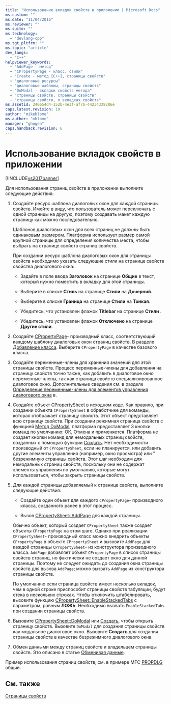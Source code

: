 ```yaml
---
title: "Использование вкладок свойств в приложении | Microsoft Docs"
ms.custom: ""
ms.date: "11/04/2016"
ms.reviewer: ""
ms.suite: ""
ms.technology: 
  - "devlang-cpp"
ms.tgt_pltfrm: ""
ms.topic: "article"
dev_langs: 
  - "C++"
helpviewer_keywords: 
  - "AddPage - метод"
  - "CPropertyPage - класс, стили"
  - "Create - метод [C++], страницы свойств"
  - "диалоговые ресурсы"
  - "диалоговые шаблоны, страницы свойств"
  - "DoModal - вкладки свойств метода"
  - "страницы свойств, страницы свойств"
  - "страницы свойств, о вкладках свойств"
ms.assetid: 240654d4-152b-4e3f-af7b-44234339206e
caps.latest.revision: 10
author: "mikeblome"
ms.author: "mblome"
manager: "ghogen"
caps.handback.revision: 6
---
```

# Использование вкладок свойств в приложении
[!INCLUDE[vs2017banner](../assembler/inline/includes/vs2017banner.md)]

Для использования страниц свойств в приложении выполните следующие действия:  
  
1.  Создайте ресурс шаблона диалоговых окон для каждой страницы свойств.  Имейте в виду, что пользователь может переключать с одной страницы на другую, поэтому создавать макет каждую страницу как можно последовательно.  
  
     Шаблонов диалоговых окон для всех страниц не должны быть одинаковым размером.  Платформа использует размер самой крупной страницы для определения количества места, чтобы выбрать на странице свойств страниц свойств.  
  
     При создании ресурс шаблона диалоговых окон для страницы свойств необходимо указать следующие стили на странице свойств свойства диалогового окна:  
  
    -   Задайте в поле ввода **Заголовок**  на странице **Общие**  в текст, который нужно поместить в вкладку для этой страницы.  
  
    -   Выберите в списке **Стиль**  на странице **Стили**  на **Дочерний**.  
  
    -   Выберите в списке **Граница**  на странице **Стили**  на **Тонкая**.  
  
    -   Убедитесь, что установлен флажок **Titlebar**  на странице **Стили** .  
  
    -   Убедитесь, что установлен флажок **Отключено**  на странице **Другие стили**.  
  
2.  Создайте [CPropertyPage](../mfc/reference/cpropertypage-class.md)\- производный класс, соответствующий каждому шаблону диалоговых окон страниц свойств.  В разделе [Добавление класса](../Topic/Adding%20a%20Class%20\(Visual%20C++\).md).  Выберите `CPropertyPage` в качестве базового класса.  
  
3.  Создайте переменные\-члены для хранения значений для этой страницы свойств.  Процесс переменные\-члены для добавления на страницу свойств точно также, как добавить в диалоговое окно переменные\-члены, так как страница свойств специализированное диалоговое окно.  Дополнительные сведения см. в разделе [Определение переменные\-члены для элементов управления диалогового окна](../mfc/defining-member-variables-for-dialog-controls.md) в.  
  
4.  Создайте объект [CPropertySheet](../mfc/reference/cpropertysheet-class.md) в исходном коде.  Как правило, при создании объекта `CPropertySheet` в обработчике для команды, которая отображает страницу свойств.  Этот объект представляет всю страницу свойств.  При создании режимная страница свойств с функцией [Метод DoModal](../Topic/CPropertySheet::DoModal.md), платформа предоставляет 3 кнопки команд по умолчанию: ОК, Отмена и применяется.  Платформа не создает кнопки команд для немодальных страниц свойств, созданных с помощью функции [Создать](../Topic/CPropertySheet::Create.md).  Нет необходимости производный от `CPropertySheet`, если не планируется, или добавить другие элементы управления \(например, окно просмотра\) или " безрежимную страницы свойств.  Этот шаг необходим для немодальных страниц свойств, поскольку они не содержат элементы управления по умолчанию, которые могут использоваться, чтобы закрыть страницы свойств.  
  
5.  Для каждой страницы добавляемый к странице свойств, выполните следующие действия:  
  
    -   Создайте один объект для каждого `CPropertyPage`\- производного класса, созданного ранее в этот процесс.  
  
    -   Вызов [CPropertySheet::AddPage](../Topic/CPropertySheet::AddPage.md) для каждой страницы.  
  
     Обычно объект, который создает `CPropertySheet` также создает объекты `CPropertyPage` на этом шаге.  Однако при реализации `CPropertySheet`\- производный класс можно внедрить объекты `CPropertyPage` в объекте `CPropertySheet` и вызовите `AddPage` для каждой страницы `CPropertySheet`\- из конструктора производного класса.  `AddPage` добавляет объект `CPropertyPage` в список страницы свойств страниц, но фактически не создает окно для данной страницы.  Поэтому не следует ожидать до создания окна страницы свойств для вызова `AddPage`; можно вызвать `AddPage` из конструктора страницы свойств.  
  
     По умолчанию если страница свойств имеет несколько вкладок, чем в одной строке приспособит страницы свойств табуляции, будут стека в нескольких строках.  Чтобы отключить штабелировать, вызовите функцию [CPropertySheet::EnableStackedTabs](../Topic/CPropertySheet::EnableStackedTabs.md) с параметром, равным **ЛОЖЬ**.  Необходимо вызвать `EnableStackedTabs` при создании страницы свойств.  
  
6.  Вызовите [CPropertySheet::DoModal](../Topic/CPropertySheet::DoModal.md) или [Создать](../Topic/CPropertySheet::Create.md), чтобы открыть страницу свойств.  Вызовите `DoModal` для создания страницы свойств как модальное диалоговое окно.  Вызовите **Создать** для создания страницы свойств в качестве безрежимного диалогового окна.  
  
7.  Обмен данными между страниц свойств и владельцем страницы свойств.  Это описано в статье [Обменивая данные](../mfc/exchanging-data.md).  
  
 Пример использования страниц свойств, см. в примере MFC [PROPDLG](../top/visual-cpp-samples.md) общий.  
  
## См. также  
 [Страницы свойств](../mfc/property-sheets-mfc.md)